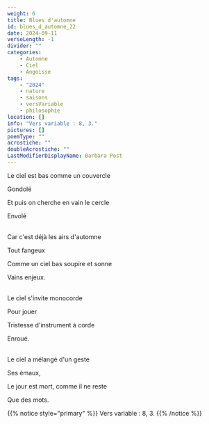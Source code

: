 ```yaml
---
weight: 6
title: Blues d'automne
id: blues_d_automne_22
date: 2024-09-11
verseLength: -1
divider: ""
categories:
    - Automne
    - Ciel
    - Angoisse
tags:
    - "2024"
    - nature
    - saisons
    - versVariable
    - philosophie
location: []
info: "Vers variable : 8, 3."
pictures: []
poemType: ""
acrostiche: ""
doubleAcrostiche: ""
LastModifierDisplayName: Barbara Post
---
```

Le ciel est bas comme un couvercle

Gondolé

Et puis on cherche en vain le cercle

Envolé

 \
Car c'est déjà les airs d'automne

Tout fangeux

Comme un ciel bas soupire et sonne

Vains enjeux.

 \
Le ciel s'invite monocorde

Pour jouer

Tristesse d'instrument à corde

Enroué.

 \
Le ciel a mélangé d'un geste

Ses émaux,

Le jour est mort, comme il ne reste

Que des mots.
<!-- FM:Snippet:Start data:{"id":"_simpleNotice","fields":[{"name":"content","value":"Vers variable : 8, 3."}]} -->
{{% notice style="primary" %}}
Vers variable : 8, 3.
{{% /notice %}}
<!-- FM:Snippet:End -->
